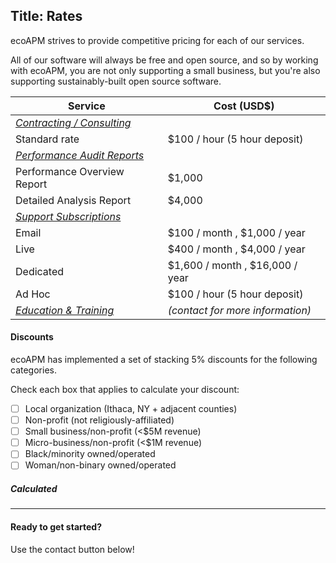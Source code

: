 ﻿Title: Rates
---

ecoAPM strives to provide competitive pricing for each of our services.

All of our software will always be free and open source, and so by working with ecoAPM, you are not only supporting a small business, but you're also supporting sustainably-built open source software.

| Service | Cost (USD$) |
|---|---|
| [*Contracting / Consulting*](/services/consulting) |
| Standard rate | $100 / hour (5 hour deposit) |
| [*Performance Audit Reports*](/services/report) |
| Performance Overview Report | $1,000 |
| Detailed Analysis Report |$4,000 |
| [*Support Subscriptions*](/support/subscriptions) |
| Email | $100 / month , $1,000 / year |
| Live | $400 / month , $4,000 / year |
| Dedicated | $1,600 / month , $16,000 / year |
| Ad Hoc | $100 / hour (5 hour deposit) |
| [*Education & Training*](/services/education) | *(contact for more information)*

#### Discounts

ecoAPM has implemented a set of stacking 5% discounts for the following categories.

Check each box that applies to calculate your discount:
- [ ] Local organization (Ithaca, NY + adjacent counties)
- [ ] Non-profit (not religiously-affiliated)
- [ ] Small business/non-profit (<$5M revenue)
- [ ] Micro-business/non-profit (<$1M revenue)
- [ ] Black/minority owned/operated
- [ ] Woman/non-binary owned/operated

<script src="/about/discount.js"></script>

##### Calculated

---

#### Ready to get started?

Use the contact button below!